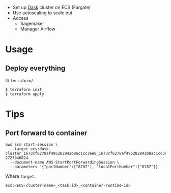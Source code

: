 - Set up [Dask](https://docs.dask.org/) cluster on ECS (Fargate)
- Use autoscaling to scale out
- Access
  - Sagemaker
  - Manager Airflow

# Usage

## Deploy everything

In `terraform/`:

```
$ terraform init
$ terraform apply
```

# Tips

## Port forward to container

```
aws ssm start-session \
  --target ecs:dask-cluster_1673cf6278af495282842b8ac1cc3ee8_1673cf6278af495282842b8ac1cc3ee8-2727946824
  --document-name AWS-StartPortForwardingSession \
  --parameters '{"portNumber":["8787"], "localPortNumber":["8787"]}'
```

Where `target`:

```
ecs:<ECS-cluster-name>_<task-id>_<container-runtime-id>
```
